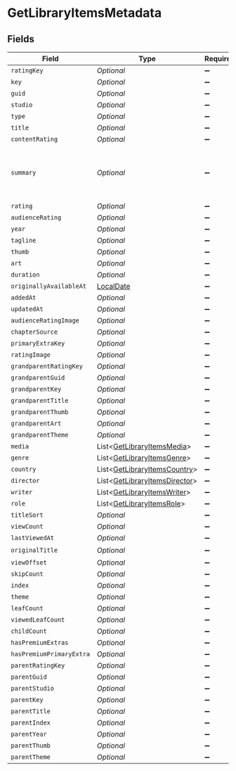 # GetLibraryItemsMetadata


## Fields

| Field                                                                                                                                                                                                                                    | Type                                                                                                                                                                                                                                     | Required                                                                                                                                                                                                                                 | Description                                                                                                                                                                                                                              | Example                                                                                                                                                                                                                                  |
| ---------------------------------------------------------------------------------------------------------------------------------------------------------------------------------------------------------------------------------------- | ---------------------------------------------------------------------------------------------------------------------------------------------------------------------------------------------------------------------------------------- | ---------------------------------------------------------------------------------------------------------------------------------------------------------------------------------------------------------------------------------------- | ---------------------------------------------------------------------------------------------------------------------------------------------------------------------------------------------------------------------------------------- | ---------------------------------------------------------------------------------------------------------------------------------------------------------------------------------------------------------------------------------------- |
| `ratingKey`                                                                                                                                                                                                                              | *Optional<String>*                                                                                                                                                                                                                       | :heavy_minus_sign:                                                                                                                                                                                                                       | N/A                                                                                                                                                                                                                                      | 58683                                                                                                                                                                                                                                    |
| `key`                                                                                                                                                                                                                                    | *Optional<String>*                                                                                                                                                                                                                       | :heavy_minus_sign:                                                                                                                                                                                                                       | N/A                                                                                                                                                                                                                                      | /library/metadata/58683                                                                                                                                                                                                                  |
| `guid`                                                                                                                                                                                                                                   | *Optional<String>*                                                                                                                                                                                                                       | :heavy_minus_sign:                                                                                                                                                                                                                       | N/A                                                                                                                                                                                                                                      | plex://movie/5d7768ba96b655001fdc0408                                                                                                                                                                                                    |
| `studio`                                                                                                                                                                                                                                 | *Optional<String>*                                                                                                                                                                                                                       | :heavy_minus_sign:                                                                                                                                                                                                                       | N/A                                                                                                                                                                                                                                      | 20th Century Studios                                                                                                                                                                                                                     |
| `type`                                                                                                                                                                                                                                   | *Optional<String>*                                                                                                                                                                                                                       | :heavy_minus_sign:                                                                                                                                                                                                                       | N/A                                                                                                                                                                                                                                      | movie                                                                                                                                                                                                                                    |
| `title`                                                                                                                                                                                                                                  | *Optional<String>*                                                                                                                                                                                                                       | :heavy_minus_sign:                                                                                                                                                                                                                       | N/A                                                                                                                                                                                                                                      | Avatar: The Way of Water                                                                                                                                                                                                                 |
| `contentRating`                                                                                                                                                                                                                          | *Optional<String>*                                                                                                                                                                                                                       | :heavy_minus_sign:                                                                                                                                                                                                                       | N/A                                                                                                                                                                                                                                      | PG-13                                                                                                                                                                                                                                    |
| `summary`                                                                                                                                                                                                                                | *Optional<String>*                                                                                                                                                                                                                       | :heavy_minus_sign:                                                                                                                                                                                                                       | N/A                                                                                                                                                                                                                                      | Jake Sully lives with his newfound family formed on the extrasolar moon Pandora. Once a familiar threat returns to finish what was previously started, Jake must work with Neytiri and the army of the Na'vi race to protect their home. |
| `rating`                                                                                                                                                                                                                                 | *Optional<Double>*                                                                                                                                                                                                                       | :heavy_minus_sign:                                                                                                                                                                                                                       | N/A                                                                                                                                                                                                                                      | 7.6                                                                                                                                                                                                                                      |
| `audienceRating`                                                                                                                                                                                                                         | *Optional<Double>*                                                                                                                                                                                                                       | :heavy_minus_sign:                                                                                                                                                                                                                       | N/A                                                                                                                                                                                                                                      | 9.2                                                                                                                                                                                                                                      |
| `year`                                                                                                                                                                                                                                   | *Optional<Integer>*                                                                                                                                                                                                                      | :heavy_minus_sign:                                                                                                                                                                                                                       | N/A                                                                                                                                                                                                                                      | 2022                                                                                                                                                                                                                                     |
| `tagline`                                                                                                                                                                                                                                | *Optional<String>*                                                                                                                                                                                                                       | :heavy_minus_sign:                                                                                                                                                                                                                       | N/A                                                                                                                                                                                                                                      | Return to Pandora.                                                                                                                                                                                                                       |
| `thumb`                                                                                                                                                                                                                                  | *Optional<String>*                                                                                                                                                                                                                       | :heavy_minus_sign:                                                                                                                                                                                                                       | N/A                                                                                                                                                                                                                                      | /library/metadata/58683/thumb/1703239236                                                                                                                                                                                                 |
| `art`                                                                                                                                                                                                                                    | *Optional<String>*                                                                                                                                                                                                                       | :heavy_minus_sign:                                                                                                                                                                                                                       | N/A                                                                                                                                                                                                                                      | /library/metadata/58683/art/1703239236                                                                                                                                                                                                   |
| `duration`                                                                                                                                                                                                                               | *Optional<Integer>*                                                                                                                                                                                                                      | :heavy_minus_sign:                                                                                                                                                                                                                       | N/A                                                                                                                                                                                                                                      | 11558112                                                                                                                                                                                                                                 |
| `originallyAvailableAt`                                                                                                                                                                                                                  | [LocalDate](https://docs.oracle.com/javase/8/docs/api/java/time/LocalDate.html)                                                                                                                                                          | :heavy_minus_sign:                                                                                                                                                                                                                       | N/A                                                                                                                                                                                                                                      | 2022-12-14 00:00:00 +0000 UTC                                                                                                                                                                                                            |
| `addedAt`                                                                                                                                                                                                                                | *Optional<Integer>*                                                                                                                                                                                                                      | :heavy_minus_sign:                                                                                                                                                                                                                       | N/A                                                                                                                                                                                                                                      | 1680457607                                                                                                                                                                                                                               |
| `updatedAt`                                                                                                                                                                                                                              | *Optional<Integer>*                                                                                                                                                                                                                      | :heavy_minus_sign:                                                                                                                                                                                                                       | N/A                                                                                                                                                                                                                                      | 1703239236                                                                                                                                                                                                                               |
| `audienceRatingImage`                                                                                                                                                                                                                    | *Optional<String>*                                                                                                                                                                                                                       | :heavy_minus_sign:                                                                                                                                                                                                                       | N/A                                                                                                                                                                                                                                      | rottentomatoes://image.rating.upright                                                                                                                                                                                                    |
| `chapterSource`                                                                                                                                                                                                                          | *Optional<String>*                                                                                                                                                                                                                       | :heavy_minus_sign:                                                                                                                                                                                                                       | N/A                                                                                                                                                                                                                                      | media                                                                                                                                                                                                                                    |
| `primaryExtraKey`                                                                                                                                                                                                                        | *Optional<String>*                                                                                                                                                                                                                       | :heavy_minus_sign:                                                                                                                                                                                                                       | N/A                                                                                                                                                                                                                                      | /library/metadata/58684                                                                                                                                                                                                                  |
| `ratingImage`                                                                                                                                                                                                                            | *Optional<String>*                                                                                                                                                                                                                       | :heavy_minus_sign:                                                                                                                                                                                                                       | N/A                                                                                                                                                                                                                                      | rottentomatoes://image.rating.ripe                                                                                                                                                                                                       |
| `grandparentRatingKey`                                                                                                                                                                                                                   | *Optional<String>*                                                                                                                                                                                                                       | :heavy_minus_sign:                                                                                                                                                                                                                       | N/A                                                                                                                                                                                                                                      | 66                                                                                                                                                                                                                                       |
| `grandparentGuid`                                                                                                                                                                                                                        | *Optional<String>*                                                                                                                                                                                                                       | :heavy_minus_sign:                                                                                                                                                                                                                       | N/A                                                                                                                                                                                                                                      | plex://show/5d9c081b170e24001f2a7be4                                                                                                                                                                                                     |
| `grandparentKey`                                                                                                                                                                                                                         | *Optional<String>*                                                                                                                                                                                                                       | :heavy_minus_sign:                                                                                                                                                                                                                       | N/A                                                                                                                                                                                                                                      | /library/metadata/66                                                                                                                                                                                                                     |
| `grandparentTitle`                                                                                                                                                                                                                       | *Optional<String>*                                                                                                                                                                                                                       | :heavy_minus_sign:                                                                                                                                                                                                                       | N/A                                                                                                                                                                                                                                      | Caprica                                                                                                                                                                                                                                  |
| `grandparentThumb`                                                                                                                                                                                                                       | *Optional<String>*                                                                                                                                                                                                                       | :heavy_minus_sign:                                                                                                                                                                                                                       | N/A                                                                                                                                                                                                                                      | /library/metadata/66/thumb/1705716261                                                                                                                                                                                                    |
| `grandparentArt`                                                                                                                                                                                                                         | *Optional<String>*                                                                                                                                                                                                                       | :heavy_minus_sign:                                                                                                                                                                                                                       | N/A                                                                                                                                                                                                                                      | /library/metadata/66/art/1705716261                                                                                                                                                                                                      |
| `grandparentTheme`                                                                                                                                                                                                                       | *Optional<String>*                                                                                                                                                                                                                       | :heavy_minus_sign:                                                                                                                                                                                                                       | N/A                                                                                                                                                                                                                                      | /library/metadata/66/theme/1705716261                                                                                                                                                                                                    |
| `media`                                                                                                                                                                                                                                  | List<[GetLibraryItemsMedia](../../models/operations/GetLibraryItemsMedia.md)>                                                                                                                                                            | :heavy_minus_sign:                                                                                                                                                                                                                       | N/A                                                                                                                                                                                                                                      |                                                                                                                                                                                                                                          |
| `genre`                                                                                                                                                                                                                                  | List<[GetLibraryItemsGenre](../../models/operations/GetLibraryItemsGenre.md)>                                                                                                                                                            | :heavy_minus_sign:                                                                                                                                                                                                                       | N/A                                                                                                                                                                                                                                      |                                                                                                                                                                                                                                          |
| `country`                                                                                                                                                                                                                                | List<[GetLibraryItemsCountry](../../models/operations/GetLibraryItemsCountry.md)>                                                                                                                                                        | :heavy_minus_sign:                                                                                                                                                                                                                       | N/A                                                                                                                                                                                                                                      |                                                                                                                                                                                                                                          |
| `director`                                                                                                                                                                                                                               | List<[GetLibraryItemsDirector](../../models/operations/GetLibraryItemsDirector.md)>                                                                                                                                                      | :heavy_minus_sign:                                                                                                                                                                                                                       | N/A                                                                                                                                                                                                                                      |                                                                                                                                                                                                                                          |
| `writer`                                                                                                                                                                                                                                 | List<[GetLibraryItemsWriter](../../models/operations/GetLibraryItemsWriter.md)>                                                                                                                                                          | :heavy_minus_sign:                                                                                                                                                                                                                       | N/A                                                                                                                                                                                                                                      |                                                                                                                                                                                                                                          |
| `role`                                                                                                                                                                                                                                   | List<[GetLibraryItemsRole](../../models/operations/GetLibraryItemsRole.md)>                                                                                                                                                              | :heavy_minus_sign:                                                                                                                                                                                                                       | N/A                                                                                                                                                                                                                                      |                                                                                                                                                                                                                                          |
| `titleSort`                                                                                                                                                                                                                              | *Optional<String>*                                                                                                                                                                                                                       | :heavy_minus_sign:                                                                                                                                                                                                                       | N/A                                                                                                                                                                                                                                      | Whale                                                                                                                                                                                                                                    |
| `viewCount`                                                                                                                                                                                                                              | *Optional<Integer>*                                                                                                                                                                                                                      | :heavy_minus_sign:                                                                                                                                                                                                                       | N/A                                                                                                                                                                                                                                      | 1                                                                                                                                                                                                                                        |
| `lastViewedAt`                                                                                                                                                                                                                           | *Optional<Integer>*                                                                                                                                                                                                                      | :heavy_minus_sign:                                                                                                                                                                                                                       | N/A                                                                                                                                                                                                                                      | 1682752242                                                                                                                                                                                                                               |
| `originalTitle`                                                                                                                                                                                                                          | *Optional<String>*                                                                                                                                                                                                                       | :heavy_minus_sign:                                                                                                                                                                                                                       | N/A                                                                                                                                                                                                                                      | 映画 ブラッククローバー 魔法帝の剣                                                                                                                                                                                                                       |
| `viewOffset`                                                                                                                                                                                                                             | *Optional<Integer>*                                                                                                                                                                                                                      | :heavy_minus_sign:                                                                                                                                                                                                                       | N/A                                                                                                                                                                                                                                      | 5222500                                                                                                                                                                                                                                  |
| `skipCount`                                                                                                                                                                                                                              | *Optional<Integer>*                                                                                                                                                                                                                      | :heavy_minus_sign:                                                                                                                                                                                                                       | N/A                                                                                                                                                                                                                                      | 1                                                                                                                                                                                                                                        |
| `index`                                                                                                                                                                                                                                  | *Optional<Integer>*                                                                                                                                                                                                                      | :heavy_minus_sign:                                                                                                                                                                                                                       | N/A                                                                                                                                                                                                                                      | 1                                                                                                                                                                                                                                        |
| `theme`                                                                                                                                                                                                                                  | *Optional<String>*                                                                                                                                                                                                                       | :heavy_minus_sign:                                                                                                                                                                                                                       | N/A                                                                                                                                                                                                                                      | /library/metadata/1/theme/1705636920                                                                                                                                                                                                     |
| `leafCount`                                                                                                                                                                                                                              | *Optional<Integer>*                                                                                                                                                                                                                      | :heavy_minus_sign:                                                                                                                                                                                                                       | N/A                                                                                                                                                                                                                                      | 14                                                                                                                                                                                                                                       |
| `viewedLeafCount`                                                                                                                                                                                                                        | *Optional<Integer>*                                                                                                                                                                                                                      | :heavy_minus_sign:                                                                                                                                                                                                                       | N/A                                                                                                                                                                                                                                      | 0                                                                                                                                                                                                                                        |
| `childCount`                                                                                                                                                                                                                             | *Optional<Integer>*                                                                                                                                                                                                                      | :heavy_minus_sign:                                                                                                                                                                                                                       | N/A                                                                                                                                                                                                                                      | 1                                                                                                                                                                                                                                        |
| `hasPremiumExtras`                                                                                                                                                                                                                       | *Optional<String>*                                                                                                                                                                                                                       | :heavy_minus_sign:                                                                                                                                                                                                                       | N/A                                                                                                                                                                                                                                      | 1                                                                                                                                                                                                                                        |
| `hasPremiumPrimaryExtra`                                                                                                                                                                                                                 | *Optional<String>*                                                                                                                                                                                                                       | :heavy_minus_sign:                                                                                                                                                                                                                       | N/A                                                                                                                                                                                                                                      | 1                                                                                                                                                                                                                                        |
| `parentRatingKey`                                                                                                                                                                                                                        | *Optional<String>*                                                                                                                                                                                                                       | :heavy_minus_sign:                                                                                                                                                                                                                       | N/A                                                                                                                                                                                                                                      | 66                                                                                                                                                                                                                                       |
| `parentGuid`                                                                                                                                                                                                                             | *Optional<String>*                                                                                                                                                                                                                       | :heavy_minus_sign:                                                                                                                                                                                                                       | N/A                                                                                                                                                                                                                                      | plex://show/5d9c081b170e24001f2a7be4                                                                                                                                                                                                     |
| `parentStudio`                                                                                                                                                                                                                           | *Optional<String>*                                                                                                                                                                                                                       | :heavy_minus_sign:                                                                                                                                                                                                                       | N/A                                                                                                                                                                                                                                      | UCP                                                                                                                                                                                                                                      |
| `parentKey`                                                                                                                                                                                                                              | *Optional<String>*                                                                                                                                                                                                                       | :heavy_minus_sign:                                                                                                                                                                                                                       | N/A                                                                                                                                                                                                                                      | /library/metadata/66                                                                                                                                                                                                                     |
| `parentTitle`                                                                                                                                                                                                                            | *Optional<String>*                                                                                                                                                                                                                       | :heavy_minus_sign:                                                                                                                                                                                                                       | N/A                                                                                                                                                                                                                                      | Caprica                                                                                                                                                                                                                                  |
| `parentIndex`                                                                                                                                                                                                                            | *Optional<Integer>*                                                                                                                                                                                                                      | :heavy_minus_sign:                                                                                                                                                                                                                       | N/A                                                                                                                                                                                                                                      | 1                                                                                                                                                                                                                                        |
| `parentYear`                                                                                                                                                                                                                             | *Optional<Integer>*                                                                                                                                                                                                                      | :heavy_minus_sign:                                                                                                                                                                                                                       | N/A                                                                                                                                                                                                                                      | 2010                                                                                                                                                                                                                                     |
| `parentThumb`                                                                                                                                                                                                                            | *Optional<String>*                                                                                                                                                                                                                       | :heavy_minus_sign:                                                                                                                                                                                                                       | N/A                                                                                                                                                                                                                                      | /library/metadata/66/thumb/1705716261                                                                                                                                                                                                    |
| `parentTheme`                                                                                                                                                                                                                            | *Optional<String>*                                                                                                                                                                                                                       | :heavy_minus_sign:                                                                                                                                                                                                                       | N/A                                                                                                                                                                                                                                      | /library/metadata/66/theme/1705716261                                                                                                                                                                                                    |